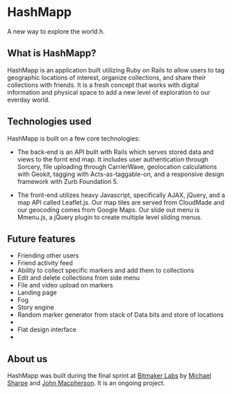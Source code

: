 # HashMapp #

A new way to explore the world.h.

## What is HashMapp? ##

HashMapp is an application built utilizing Ruby on Rails to allow users to tag geographic locations of interest, organize collections, and share their collections with friends.  It is a fresh concept that works with digital information and physical space to add a new level of exploration to our everday world.

## Technologies used ##

HashMapp is built on a few core technologies: 

*  The back-end is an API built with Rails which serves stored data and views to the fornt end map.  It includes user authentication through Sorcery, file uploading through CarrierWave, geolocation calculations with Geokit, tagging with Acts-as-taggable-on, and a responsive design framework with Zurb Foundation 5.

*  The front-end utilizes heavy Javascript, specifically AJAX, jQuery, and a map API called Leaflet.js.  Our map tiles are served from CloudMade and our geocoding comes from Google Maps.  Our slide out menu is Mmenu.js, a jQuery plugin to create multiple level sliding menus.

## Future features ##

*  Friending other users
*  Friend activity feed
*  Ability to collect specific markers and add them to collections
*  Edit and delete collections from side menu
*  File and video upload on markers
*  Landing page
*  Fog
*  Story engine
*  Random marker generator from stack of Data bits and store of locations
*
*  Flat design interface
*

## About us ##

HashMapp was built during the final sprint at [Bitmaker Labs](http://www.bitmakerlabs.com) by [Michael Sharpe](http://www.github.com/michaelsharpe) and [John Macpherson](https://github.com/jmacpherson).  It is an ongoing project.